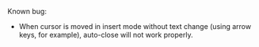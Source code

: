 Known bug:
- When cursor is moved in insert mode without text change (using arrow keys, for example), auto-close will not work properly.
